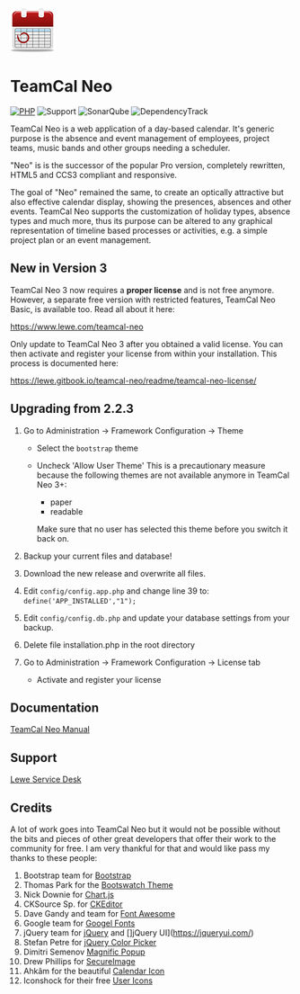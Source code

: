 ![TeamCal Neo](https://github.com/glewe/teamcal-neo/raw/master/src/images/icons/logo-80.png)

# TeamCal Neo

[![PHP](https://img.shields.io/badge/Language-PHP-8892BF.svg)](https://www.php.net/)
![Support](https://img.shields.io/badge/Support-Yes-green.svg)
![SonarQube](https://img.shields.io/badge/SonarQube-passed-darkgreen.svg)
![DependencyTrack](https://img.shields.io/badge/DependencyTrack-no_vuln-blue.svg)

TeamCal Neo is a web application of a day-based calendar. It's generic purpose is the absence and event management of employees, project teams, music bands and other groups needing a scheduler.

"Neo" is is the successor of the popular Pro version, completely rewritten, HTML5 and CCS3 compliant and responsive.

The goal of "Neo" remained the same, to create an optically attractive but also effective calendar display, showing the presences, absences and other events. TeamCal Neo supports the customization of holiday types, absence types and much more, thus its purpose can be altered to any graphical representation of timeline based processes or activities, e.g. a simple project plan or an event management.

## New in Version 3

TeamCal Neo 3 now requires a **proper license** and is not free anymore.
However, a separate free version with restricted features, TeamCal Neo Basic,
is available too. Read all about it here:

https://www.lewe.com/teamcal-neo

Only update to TeamCal Neo 3 after you obtained a valid license. You can then
activate and register your license from within your installation.
This process is documented here:

https://lewe.gitbook.io/teamcal-neo/readme/teamcal-neo-license/

## Upgrading from 2.2.3

1. Go to Administration -> Framework Configuration -> Theme

    - Select the `bootstrap` theme
    - Uncheck 'Allow User Theme'
      This is a precautionary measure because the following themes are not
      available anymore in TeamCal Neo 3+:

        - paper
        - readable

        Make sure that no user has selected this theme before you switch it
        back on.

1. Backup your current files and database!

1. Download the new release and overwrite all files.

1. Edit `config/config.app.php` and change line 39 to: `define('APP_INSTALLED',"1");`

1. Edit `config/config.db.php` and update your database settings from your backup.
1. Delete file installation.php in the root directory

1. Go to Administration -> Framework Configuration -> License tab
    - Activate and register your license

## Documentation

[TeamCal Neo Manual](https://lewe.gitbook.io/teamcal-neo/)

## Support

[Lewe Service Desk](https://georgelewe.atlassian.net/servicedesk/customer/portal/5)

## Credits

A lot of work goes into TeamCal Neo but it would not be possible without the bits and pieces of other great developers that offer their work to the community for free. I am very thankful for that and would like pass my thanks to these people:

1. Bootstrap team for [Bootstrap](https://getbootstrap.com/)
2. Thomas Park for the [Bootswatch Theme](https://bootswatch.com/)
3. Nick Downie for [Chart.js](https://www.chartjs.org/)
4. CKSource Sp. for [CKEditor](https://ckeditor.com/)
5. Dave Gandy and team for [Font Awesome](https://fontawesome.com/)
6. Google team for [Googel Fonts](https://fonts.google.com/)
7. jQuery team for [jQuery](https://jquery.com/) and []jQuery UI](https://jqueryui.com/)
8. Stefan Petre for [jQuery Color Picker](https://www.eyecon.ro/colorpicker/)
9. Dimitri Semenov [Magnific Popup](https://dimsemenov.com/plugins/magnific-popup/)
10. Drew Phillips for [SecureImage](https://www.phpcaptcha.org)
11. Ahkâm for the beautiful [Calendar Icon](https://www.freeiconspng.com/img/4109)
12. Iconshock for their free [User Icons](https://www.iconshock.com/icon_sets/vector-user-icons/)
